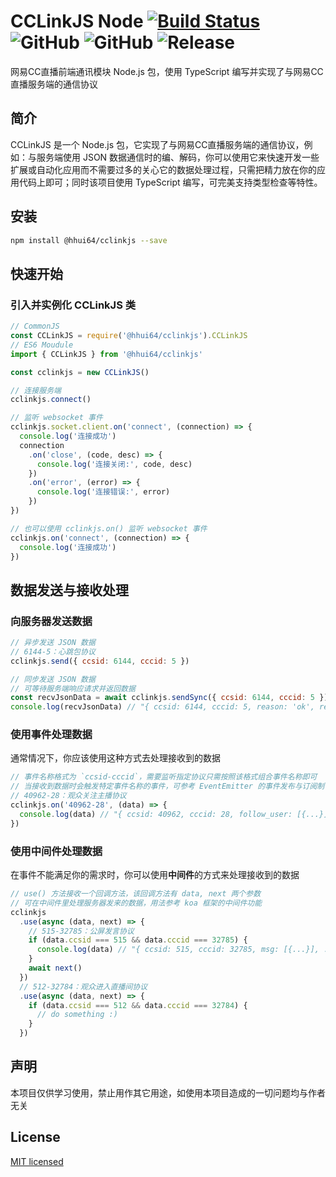 # CCLinkJS Node [![Build Status](https://img.shields.io/travis/com/hhui64/cclinkjs/master?style=flat-square)](https://www.travis-ci.com/hhui64/cclinkjs) ![GitHub](https://img.shields.io/github/license/hhui64/cclinkjs?style=flat-square) ![GitHub](https://img.shields.io/github/languages/top/hhui64/cclinkjs?style=flat-square) ![Release](https://img.shields.io/github/v/release/hhui64/cclinkjs?style=flat-square)

网易CC直播前端通讯模块 Node.js 包，使用 TypeScript 编写并实现了与网易CC直播服务端的通信协议

## 简介

CCLinkJS 是一个 Node.js 包，它实现了与网易CC直播服务端的通信协议，例如：与服务端使用 JSON 数据通信时的编、解码，你可以使用它来快速开发一些扩展或自动化应用而不需要过多的关心它的数据处理过程，只需把精力放在你的应用代码上即可；同时该项目使用 TypeScript 编写，可完美支持类型检查等特性。

## 安装

```bash
npm install @hhui64/cclinkjs --save
```

## 快速开始

### 引入并实例化 CCLinkJS 类

```javascript
// CommonJS
const CCLinkJS = require('@hhui64/cclinkjs').CCLinkJS
// ES6 Moudule
import { CCLinkJS } from '@hhui64/cclinkjs'

const cclinkjs = new CCLinkJS()

// 连接服务端
cclinkjs.connect()

// 监听 websocket 事件
cclinkjs.socket.client.on('connect', (connection) => {
  console.log('连接成功')
  connection
    .on('close', (code, desc) => {
      console.log('连接关闭:', code, desc)
    })
    .on('error', (error) => {
      console.log('连接错误:', error)
    })
})

// 也可以使用 cclinkjs.on() 监听 websocket 事件
cclinkjs.on('connect', (connection) => {
  console.log('连接成功')
})

```

## 数据发送与接收处理

### 向服务器发送数据

```javascript
// 异步发送 JSON 数据
// 6144-5：心跳包协议
cclinkjs.send({ ccsid: 6144, cccid: 5 })

// 同步发送 JSON 数据
// 可等待服务端响应请求并返回数据
const recvJsonData = await cclinkjs.sendSync({ ccsid: 6144, cccid: 5 })
console.log(recvJsonData) // "{ ccsid: 6144, cccid: 5, reason: 'ok', result: 0 }"
```

### 使用事件处理数据

通常情况下，你应该使用这种方式去处理接收到的数据

```javascript
// 事件名称格式为 `ccsid-cccid`，需要监听指定协议只需按照该格式组合事件名称即可
// 当接收到数据时会触发特定事件名称的事件，可参考 EventEmitter 的事件发布与订阅制
// 40962-28：观众关注主播协议
cclinkjs.on('40962-28', (data) => {
  console.log(data) // "{ ccsid: 40962, cccid: 28, follow_user: [{...}], ... }"
})
```

### 使用中间件处理数据

在事件不能满足你的需求时，你可以使用**中间件**的方式来处理接收到的数据

```javascript
// use() 方法接收一个回调方法，该回调方法有 data, next 两个参数
// 可在中间件里处理服务器发来的数据，用法参考 koa 框架的中间件功能
cclinkjs
  .use(async (data, next) => {
    // 515-32785：公屏发言协议
    if (data.ccsid === 515 && data.cccid === 32785) {
      console.log(data) // "{ ccsid: 515, cccid: 32785, msg: [{...}], ... }"
    }
    await next()
  })
  // 512-32784：观众进入直播间协议
  .use(async (data, next) => {
    if (data.ccsid === 512 && data.cccid === 32784) {
      // do something :)
    }
  })
```

## 声明

本项目仅供学习使用，禁止用作其它用途，如使用本项目造成的一切问题均与作者无关

## License

[MIT licensed](LICENSE)

